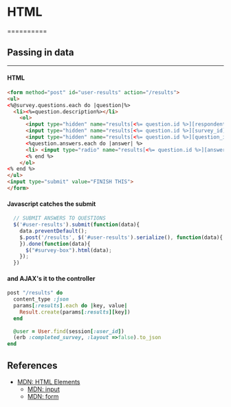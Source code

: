 # HTML
==========


## Passing in data
---

#### HTML
``` html
<form method="post" id="user-results" action="/results">
<ul>
<%@survey.questions.each do |question|%>
  <li><%=question.description%></li>
    <ol>
      <input type="hidden" name="results[<%= question.id %>][respondent_id]" value="<%= current_user.id %>" >
      <input type="hidden" name="results[<%= question.id %>][survey_id]" value="<%=@survey.id%>" >
      <input type="hidden" name="results[<%= question.id %>][question_id]" value="<%=question.id%>" >
      <%question.answers.each do |answer| %>
      <li> <input type="radio" name="results[<%= question.id %>][answer_id]" value="<%=answer.id%>"> <%= answer.description %> </li>
      <% end %>
    </ol>
<% end %>
</ul>
<input type="submit" value="FINISH THIS">
</form>
```

#### Javascript catches the submit
``` js
  // SUBMIT ANSWERS TO QUESTIONS 
  $('#user-results').submit(function(data){
    data.preventDefault();
    $.post('/results', $('#user-results').serialize(), function(data){
    }).done(function(data){
      $("#survey-box").html(data);
    });
  })
```

#### and AJAX's it to the controller
``` ruby
post "/results" do
  content_type :json
  params[:results].each do |key, value|
    Result.create(params[:results][key])
  end
  
  @user = User.find(session[:user_id])
  (erb :completed_survey, :layout =>false).to_json
end
```



## References
- [MDN: HTML Elements](https://developer.mozilla.org/en-US/docs/HTML/Element)
  - [MDN: input](https://developer.mozilla.org/en-US/docs/HTML/Element/input)
  - [MDN: form](https://developer.mozilla.org/en-US/docs/HTML/Element/form)